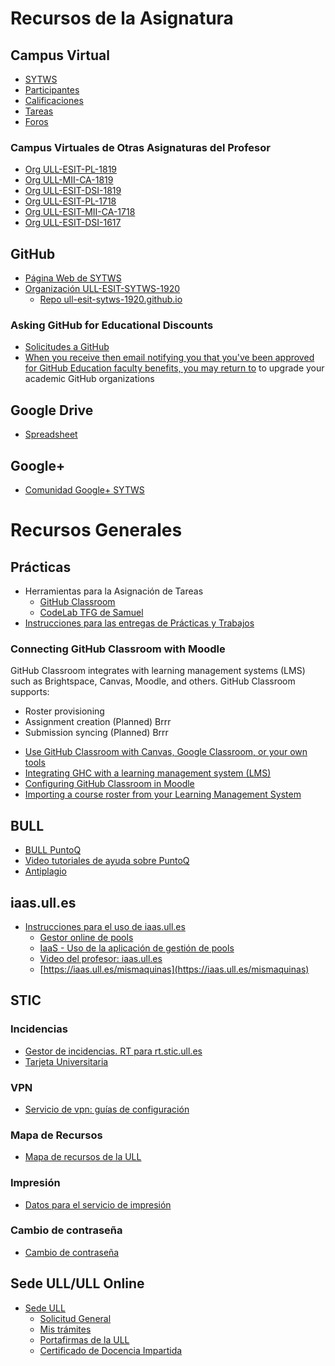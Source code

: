 # Recursos de la Asignatura

## Campus Virtual

* [SYTWS](https://campusvirtual.ull.es/1920/course/view.php?id=201913778)
* [Participantes](https://campusvirtual.ull.es/1920/user/index.php?id=201913778)
* [Calificaciones](https://campusvirtual.ull.es/1920/grade/report/grader/index.php?id=201913778)
* [Tareas](https://campusvirtual.ull.es/1920/mod/assign/index.php?id=201913778)
* [Foros](https://campusvirtual.ull.es/1920/mod/forum/index.php?id=201913778)

### Campus Virtuales de Otras Asignaturas del Profesor

* [Org ULL-ESIT-PL-1819](https://github.com/ULL-ESIT-PL-1819)
* [Org ULL-MII-CA-1819](https://github.com/ULL-MII-CA-1819)
* [Org ULL-ESIT-DSI-1819](https://github.com/ULL-ESIT-DSI-1819)
* [Org ULL-ESIT-PL-1718](https://github.com/ULL-ESIT-PL-1718)
* [Org ULL-ESIT-MII-CA-1718](https://github.com/ULL-ESIT-MII-CA-1718)
* [Org ULL-ESIT-DSI-1617](https://github.com/ULL-ESIT-DSI-1617)


## GitHub

* [Página Web de SYTWS](https://ull-esit-sytws-1920.github.io)
* [Organización ULL-ESIT-SYTWS-1920](https://github.com/ULL-ESIT-SYTWS-1920)
  - [Repo ull-esit-sytws-1920.github.io](https://github.com/ULL-ESIT-SYTWS-1920/ull-esit-sytws-1920.github.io)

### Asking GitHub for Educational Discounts

* [Solicitudes a GitHub](https://education.github.com/discount_requests/new)
* [When you receive then email notifying you that you've been approved for GitHub Education faculty benefits, you may return to](https://education.github.com/benefits) to upgrade your academic GitHub organizations

## Google Drive

* [Spreadsheet](https://docs.google.com/spreadsheets/d/123qbWECg5CNWbuIzgGHGvoixnTMYybL8rjVQAqtBYEI/edit?pli=1#gid=1051140367)


## Google+

* [Comunidad Google+ SYTWS](https://plus.google.com/u/2/communities/104629784252354892324)

# Recursos Generales

## Prácticas

* Herramientas para la Asignación de Tareas
  * [GitHub Classroom](https://classroom.github.com/classrooms/)
  * [CodeLab TFG de Samuel](https://codelab-tfg1718.herokuapp.com/)
* [Instrucciones para las entregas de Prácticas y Trabajos](https://casianorodriguezleon.gitbooks.io/ull-esit-1617/content/instrucciones/)

### Connecting GitHub Classroom with Moodle

GitHub Classroom integrates with learning management systems (LMS) such as Brightspace, Canvas, Moodle, and others. GitHub Classroom supports:

- Roster provisioning
- Assignment creation (Planned) Brrr
- Submission syncing (Planned) Brrr

* [Use GitHub Classroom with Canvas, Google Classroom, or your own tools](https://github.blog/2019-08-13-use-github-classroom-with-your-own-tools/)
* [Integrating GHC with a learning management system (LMS)](https://classroom.github.com/help/connect-to-lms)
* [Configuring GitHub Classroom in Moodle](https://classroom.github.com/help/setup-moodle)
* [Importing a course roster from your Learning Management System](https://classroom.github.com/help/import-roster-from-lms)

## BULL

* [BULL PuntoQ](https://www.ull.es/servicios/biblioteca/servicios/puntoq/)
* [Video tutoriales de ayuda sobre PuntoQ](https://www.ull.es/servicios/biblioteca/servicios/videotutoriales-de-puntoq/)
* [Antiplagio]( https://www.ull.es/servicios/biblioteca/antiplagio/)

## iaas.ull.es

* [Instrucciones para el uso de iaas.ull.es](https://casianorodriguezleon.gitbooks.io/ull-esit-1617/recursos/iaas.html)
  - [Gestor online de pools](https://iaas.ull.es/ovirtadmin/login) 
  - [IaaS - Uso de la aplicación de gestión de pools](https://docs.google.com/document/d/13vP4bd5LhnfNJvV6ncz20ZNTXfeg8ehWbw_ECkn4MAY/edit#)
  - [Video del profesor: iaas.ull.es](https://youtu.be/qKHgbV0lYbA)
  - [https://iaas.ull.es/mismaquinas](https://iaas.ull.es/mismaquinas) 


## STIC

### Incidencias

- [Gestor de incidencias. RT para rt.stic.ull.es](https://usuarios.ull.es/rt/SelfService/)
- [Tarjeta Universitaria](https://www.ull.es/tarjeta/)

### VPN

- [Servicio de vpn: guías de configuración](https://www.ull.es/servicios/stic/2016/05/10/servicio-de-vpn-de-la-ull/)

### Mapa de Recursos

- [Mapa de recursos de la ULL](https://www.ull.es/donde/)

### Impresión

* [Datos para el servicio de impresión](https://usuarios.ull.es/autogestion/valores_impresion/)

### Cambio de contraseña

* [Cambio de contraseña](https://usuarios.ull.es/autogestion/cambio_password_google/)


## Sede ULL/ULL Online

* [Sede ULL](https://sede.ull.es/)
    - [Solicitud General](https://sede.ull.es/ecivilis-site/catalog/showProcedure/229)
    - [Mis trámites](https://sede.ull.es/ecivilis-site/records/myRecords)
    - [Portafirmas de la ULL](https://sede.ull.es/ecivilis-signature-inbox-application/inbox.html)
    - [Certificado de Docencia Impartida](https://sede.ull.es/ecivilis-site/catalog/showProcedure/550?fbclid=IwAR27HUuu8SbYKpsnoR3RCPzHzCvaMpDqW1ZxB4jeljRLz1SreHgxv1aJqZc)

